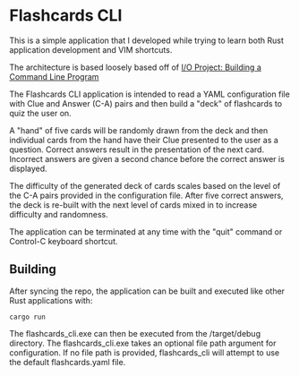 # Flashcards CLI
This is a simple application that I developed while trying to learn both Rust application development and VIM shortcuts.

The architecture is based loosely based off of [I/O Project: Building a Command Line Program](https://doc.rust-lang.org/book/ch12-00-an-io-project.html)

The Flashcards CLI application is intended to read a YAML configuration file with Clue and Answer (C-A) pairs and then build a "deck" of flashcards to quiz the user on.

A "hand" of five cards will be randomly drawn from the deck and then individual cards from the hand have their Clue presented to the user as a question. Correct answers result in the presentation of the next card. Incorrect answers are given a second chance before the correct answer is displayed.

The difficulty of the generated deck of cards scales based on the level of the C-A pairs provided in the configuration file. After five correct answers, the deck is re-built with the next level of cards mixed in to increase difficulty and randomness.

The application can be terminated at any time with the "quit" command or Control-C keyboard shortcut.

## Building
After syncing the repo, the application can be built and executed like other Rust applications with:
```
cargo run
```
The flashcards_cli.exe can then be executed from the /target/debug directory.
The flashcards_cli.exe takes an optional file path argument for configuration. If no file path is provided, flashcards_cli
will attempt to use the default flashcards.yaml file.

